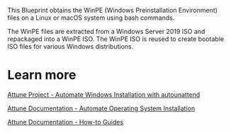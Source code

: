 This Blueprint obtains the WinPE (Windows Preinstallation Environment) 
files on a Linux or macOS system using bash commands.

The WinPE files are extracted from a Windows Server 2019 ISO 
and repackaged into a WinPE ISO. The WinPE ISO is reused to 
create bootable ISO files for various Windows distributions.

# Learn more

[Attune Project - Automate Windows Installation with autounattend](https://github.com/Attune-Automation/Automate-Windows-Installation-with-autounattend)

[Attune Documentation - Automate Operating System Installation](https://docs.attuneautomation.com/en/latest/topics/automated_os_installation.html)

[Attune Documentation - How-to Guides](https://docs.attuneautomation.com/en/latest/howto/index.html)
